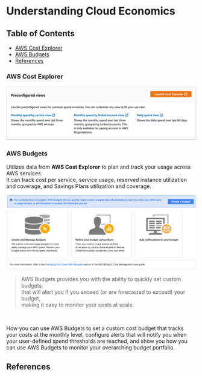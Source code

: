 # Understanding Cloud Economics

## Table of Contents

<!-- START doctoc generated TOC please keep comment here to allow auto update -->
<!-- DON'T EDIT THIS SECTION, INSTEAD RE-RUN doctoc TO UPDATE -->

- [AWS Cost Explorer](#aws-cost-explorer)
- [AWS Budgets](#aws-budgets)
- [References](#references)

<!-- END doctoc generated TOC please keep comment here to allow auto update -->

### AWS Cost Explorer

![AWS Cost Explorer](assets/aws-cost-explorer.png)

### AWS Budgets

Utilizes data from **AWS Cost Explorer** to plan and track your usage across AWS services.
<br />It can track cost per service, service usage,
reserved instance utilization and coverage, and Savings Plans utilization and coverage.

![AWS Budgets](assets/aws-budgets.png)

> AWS Budgets provides you with the ability to quickly set custom budgets
> <br />that will alert you if you exceed (or are forecasted to exceed) your budget,
> <br />making it easy to monitor your costs at scale.

<br />

How you can use AWS Budgets to set a custom cost budget that tracks your costs at the monthly level,
configure alerts that will notify you when your user-defined spend thresholds are reached,
and show you how you can use AWS Budgets to monitor your overarching budget portfolio.

## References
